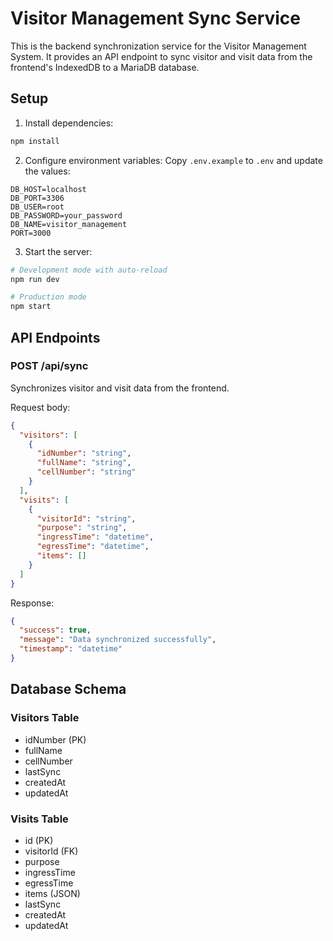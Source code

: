# Visitor Management Sync Service

This is the backend synchronization service for the Visitor Management System. It provides an API endpoint to sync visitor and visit data from the frontend's IndexedDB to a MariaDB database.

## Setup

1. Install dependencies:
```bash
npm install
```

2. Configure environment variables:
Copy `.env.example` to `.env` and update the values:
```
DB_HOST=localhost
DB_PORT=3306
DB_USER=root
DB_PASSWORD=your_password
DB_NAME=visitor_management
PORT=3000
```

3. Start the server:
```bash
# Development mode with auto-reload
npm run dev

# Production mode
npm start
```

## API Endpoints

### POST /api/sync
Synchronizes visitor and visit data from the frontend.

Request body:
```json
{
  "visitors": [
    {
      "idNumber": "string",
      "fullName": "string",
      "cellNumber": "string"
    }
  ],
  "visits": [
    {
      "visitorId": "string",
      "purpose": "string",
      "ingressTime": "datetime",
      "egressTime": "datetime",
      "items": []
    }
  ]
}
```

Response:
```json
{
  "success": true,
  "message": "Data synchronized successfully",
  "timestamp": "datetime"
}
```

## Database Schema

### Visitors Table
- idNumber (PK)
- fullName
- cellNumber
- lastSync
- createdAt
- updatedAt

### Visits Table
- id (PK)
- visitorId (FK)
- purpose
- ingressTime
- egressTime
- items (JSON)
- lastSync
- createdAt
- updatedAt
